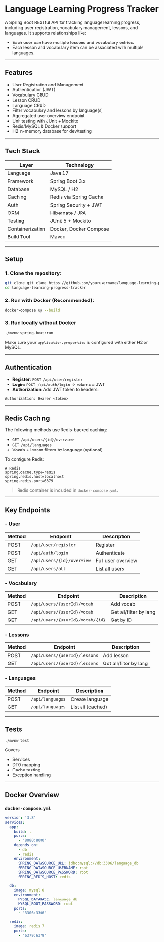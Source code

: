 # Language Learning Progress Tracker

A Spring Boot RESTful API for tracking language learning progress, including user registration, vocabulary management, lessons, and languages.
It supports relationships like:
- Each user can have multiple lessons and vocabulary entries.
- Each lesson and vocabulary item can be associated with multiple languages.

---

## Features

- User Registration and Management
- Authentication (JWT)
- Vocabulary CRUD
- Lesson CRUD
- Language CRUD
- Filter vocabulary and lessons by language(s)
- Aggregated user overview endpoint
- Unit testing with JUnit + Mockito
- Redis/MySQL & Docker support
- H2 in-memory database for dev/testing

---

##  Tech Stack

| Layer            | Technology                     |
|------------------|--------------------------------|
| Language         | Java 17                        |
| Framework        | Spring Boot 3.x                |
| Database         | MySQL / H2                     |
| Caching          | Redis via Spring Cache         |
| Auth             | Spring Security + JWT          |
| ORM              | Hibernate / JPA                |
| Testing          | JUnit 5 + Mockito              |
| Containerization | Docker, Docker Compose         |
| Build Tool       | Maven                          |

---


## Setup

### 1. Clone the repository:

   ```bash
   git clone git clone https://github.com/yourusername/language-learning-progress-tracker.git
   cd language-learning-progress-tracker
   ```

### 2. Run with Docker (Recommended):

   ```bash
   docker-compose up --build
   ```

### 3. Run locally without Docker

```bash
./mvnw spring-boot:run
```

Make sure your `application.properties` is configured with either H2 or MySQL.

---

##  Authentication

- **Register**: `POST /api/user/register`
- **Login**: `POST /api/auth/login` → returns a JWT
- **Authorization**: Add JWT token to headers:

```
Authorization: Bearer <token>
```

---

##  Redis Caching

The following methods use Redis-backed caching:

- `GET /api/users/{id}/overview`
- `GET /api/languages`
- Vocab + lesson filters by language (optional)

To configure Redis:

```properties
# Redis
spring.cache.type=redis
spring.redis.host=localhost
spring.redis.port=6379
```

> Redis container is included in `docker-compose.yml`.

---

##  Key Endpoints

###  - User

| Method | Endpoint                   | Description         |
|--------|----------------------------|---------------------|
| POST   | `/api/user/register`       | Register            |
| POST   | `/api/auth/login`          | Authenticate        |
| GET    | `/api/users/{id}/overview` | Full user overview  |
| GET    | `/api/users/all`           | List all users      |

###  - Vocabulary

| Method | Endpoint                         | Description              |
|--------|----------------------------------|--------------------------|
| POST   | `/api/users/{userId}/vocab`      | Add vocab                |
| GET    | `/api/users/{userId}/vocab`      | Get all/filter by lang   |
| GET    | `/api/users/{userId}/vocab/{id}` | Get by ID                |

### - Lessons

| Method | Endpoint                          | Description             |
|--------|-----------------------------------|-------------------------|
| POST   | `/api/users/{userId}/lessons`     | Add lesson              |
| GET    | `/api/users/{userId}/lessons`     | Get all/filter by lang  |

###  - Languages

| Method | Endpoint         | Description        |
|--------|------------------|--------------------|
| POST   | `/api/languages` | Create language    |
| GET    | `/api/languages` | List all (cached)  |

---

##  Tests

```bash
./mvnw test
```

Covers:
- Services
- DTO mapping
- Cache testing
- Exception handling

---

##  Docker Overview

### `docker-compose.yml`

```yaml
version: '3.8'
services:
  app:
    build: .
    ports:
      - "8080:8080"
    depends_on:
      - db
      - redis
    environment:
      SPRING_DATASOURCE_URL: jdbc:mysql://db:3306/language_db
      SPRING_DATASOURCE_USERNAME: root
      SPRING_DATASOURCE_PASSWORD: root
      SPRING_REDIS_HOST: redis

  db:
    image: mysql:8
    environment:
      MYSQL_DATABASE: language_db
      MYSQL_ROOT_PASSWORD: root
    ports:
      - "3306:3306"

  redis:
    image: redis:7
    ports:
      - "6379:6379"
```

